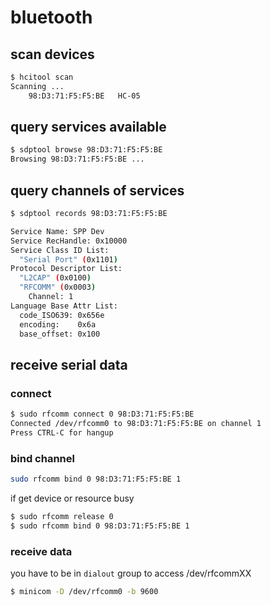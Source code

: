 # bluetooth

## scan devices

```sh
$ hcitool scan
Scanning ...
	98:D3:71:F5:F5:BE	HC-05
```

## query services available

```sh
$ sdptool browse 98:D3:71:F5:F5:BE
Browsing 98:D3:71:F5:F5:BE ...
```

## query channels of services

```sh
$ sdptool records 98:D3:71:F5:F5:BE

Service Name: SPP Dev
Service RecHandle: 0x10000
Service Class ID List:
  "Serial Port" (0x1101)
Protocol Descriptor List:
  "L2CAP" (0x0100)
  "RFCOMM" (0x0003)
    Channel: 1
Language Base Attr List:
  code_ISO639: 0x656e
  encoding:    0x6a
  base_offset: 0x100
```

## receive serial data

### connect

```sh
$ sudo rfcomm connect 0 98:D3:71:F5:F5:BE
Connected /dev/rfcomm0 to 98:D3:71:F5:F5:BE on channel 1
Press CTRL-C for hangup
```

### bind channel

```sh
sudo rfcomm bind 0 98:D3:71:F5:F5:BE 1
```

if get device or resource busy

```sh
$ sudo rfcomm release 0
$ sudo rfcomm bind 0 98:D3:71:F5:F5:BE 1
```

### receive data

you have to be in `dialout` group to access /dev/rfcommXX

```sh
$ minicom -D /dev/rfcomm0 -b 9600
```
